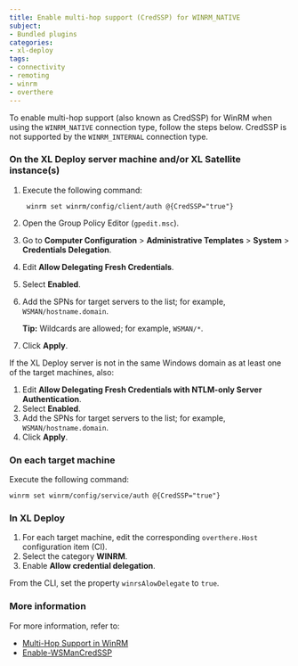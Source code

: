 ```yaml
---
title: Enable multi-hop support (CredSSP) for WINRM_NATIVE
subject:
- Bundled plugins
categories:
- xl-deploy
tags:
- connectivity
- remoting
- winrm
- overthere
---
```


To enable multi-hop support (also known as CredSSP) for WinRM when using the `WINRM_NATIVE` connection type, follow the steps below. CredSSP is not supported by the `WINRM_INTERNAL` connection type.

### On the XL Deploy server machine and/or XL Satellite instance(s)

1. Execute the following command:

        winrm set winrm/config/client/auth @{CredSSP="true"}

1. Open the Group Policy Editor (`gpedit.msc`).
1. Go to **Computer Configuration** > **Administrative Templates** > **System** > **Credentials Delegation**.
1. Edit **Allow Delegating Fresh Credentials**.
1. Select **Enabled**.
1. Add the SPNs for target servers to the list; for example, `WSMAN/hostname.domain`.

   **Tip:** Wildcards are allowed; for example, `WSMAN/*`.

1. Click **Apply**.

If the XL Deploy server is not in the same Windows domain as at least one of the target machines, also:

1. Edit **Allow Delegating Fresh Credentials with NTLM-only Server Authentication**.
1. Select **Enabled**.
1. Add the SPNs for target servers to the list; for example, `WSMAN/hostname.domain`.
1. Click **Apply**.

### On each target machine

Execute the following command:

    winrm set winrm/config/service/auth @{CredSSP="true"}

### In XL Deploy

1. For each target machine, edit the corresponding `overthere.Host` configuration item (CI).
1. Select the category **WINRM**.
1. Enable **Allow credential delegation**.

From the CLI, set the property `winrsAlowDelegate` to `true`.

### More information

For more information, refer to:

* [Multi-Hop Support in WinRM](http://msdn.microsoft.com/en-us/library/ee309365(v=vs.85).aspx)
* [Enable-WSManCredSSP](http://technet.microsoft.com/en-us/library/hh849872.aspx)
